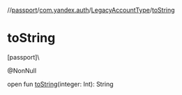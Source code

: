 //[passport](../../../index.md)/[com.yandex.auth](../index.md)/[LegacyAccountType](index.md)/[toString](to-string.md)

# toString

[passport]\

@NonNull

open fun [toString](to-string.md)(integer: Int): String
